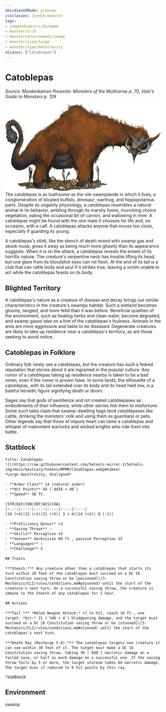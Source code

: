 ```yaml
---
obsidianUIMode: preview
cssclasses: json5e-monster
tags:
- compendium/src/5e/mpmm
- monster/cr/5
- monster/environment/swamp
- monster/size/large
- monster/type/monstrosity
aliases: ["Catoblepas"]
---
```

# Catoblepas
*Source: Mordenkainen Presents: Monsters of the Multiverse p. 70, Volo's Guide to Monsters p. 129*  

![](https://raw.githubusercontent.com/5etools-mirror-2/5etools-img/main/bestiary/MPMM/Catoblepas.webp#right)  
The catoblepas is as loathsome as the vile swamplands in which it lives, a conglomeration of bloated buffalo, dinosaur, warthog, and hippopotamus parts. Despite its ungainly physiology, a catoblepas resembles a natural animal in its behavior, ambling through its marshy home, munching choice vegetation, eating the occasional bit of carrion, and wallowing in mire. A catoblepas might be found with the one mate it chooses for life and, on occasion, with a calf. A catoblepas attacks anyone that moves too close, especially if guarding its young.

A catoblepas's stink, like the stench of death mixed with swamp gas and skunk musk, gives it away as being much more ghastly than its appearance suggests. When it is on the attack, a catoblepas reveals the extent of its horrific nature. The creature's serpentine neck has trouble lifting its head, but one glare from its bloodshot eyes can rot flesh. At the end of its tail is a club that can rattle body and soul if it strikes true, leaving a victim unable to act while the catoblepas feasts on its body.

## Blighted Territory

A catoblepas's nature as a creature of disease and decay brings out similar characteristics in the creature's swampy habitat. Such a wetland becomes gloomy, tangled, and more fetid than it was before. Beneficial qualities of the environment, such as healing herbs and clean water, become degraded, and swamp gases take on a hint of the catoblepas's foulness. Animals in the area are more aggressive and liable to be diseased. Degenerate creatures are likely to take up residence near a catoblepas's territory, as are those seeking to avoid notice.

## Catoblepas in Folklore

Ordinary folk rarely see a catoblepas, but the creature has such a feared reputation that stories about it are ingrained in the popular culture. Any rumor of a catoblepas taking up residence nearby is taken to be a bad omen, even if the rumor is proven false. In some lands, the silhouette of a catoblepas, with its tail extended over its body and its head held low, is a baleful heraldic figure signifying death or doom.

Sages say that gods of pestilence and rot created catoblepases as embodiments of their influence, while other stories link them to misfortune. Some such tales claim that swamp-dwelling hags tend catoblepases like cattle, drinking the monsters' milk and using them as guardians or pets. Other legends say that those of impure heart can tame a catoblepas and whisper of malevolent warlocks and wicked knights who ride them into battle.


## Statblock

```ad-statblock
title: Catoblepas
![](https://raw.githubusercontent.com/5etools-mirror-2/5etools-img/main/bestiary/tokens/MPMM/Catoblepas.webp#token)
*Large monstrosity, Unaligned*

- **Armor Class** 14 (natural armor)
- **Hit Points** 84 (`8d10 + 40`) 
- **Speed** 30 ft.

|STR|DEX|CON|INT|WIS|CHA|
|:---:|:---:|:---:|:---:|:---:|:---:|
|19 (+4)|12 (+1)|21 (+5)| 3 (-4)|14 (+2)| 8 (-1)|

- **Proficiency Bonus** +3
- **Saving Throws** ⏤
- **Skills** Perception +5
- **Senses** darkvision 60 ft., passive Perception 15
- **Languages** —
- **Challenge** 5

## Traits

***Stench.*** Any creature other than a catoblepas that starts its turn within 10 feet of the catoblepas must succeed on a DC 16 Constitution saving throw or be [poisoned](/3-Mechanics/CLI/rules/conditions.md#poisoned) until the start of the creature's next turn. On a successful saving throw, the creature is immune to the Stench of any catoblepas for 1 hour.

## Actions

***Tail.*** *Melee Weapon Attack:* +7 to hit, reach 10 ft., one target. *Hit:* 21 (`5d6 + 4`) bludgeoning damage, and the target must succeed on a DC 16 Constitution saving throw or be [stunned](/3-Mechanics/CLI/rules/conditions.md#stunned) until the start of the catoblepas's next turn.

***Death Ray (Recharge 5-6).*** The catoblepas targets one creature it can see within 30 feet of it. The target must make a DC 16 Constitution saving throw, taking 36 (`8d8`) necrotic damage on a failed save, or half as much damage on a successful one. If the saving throw fails by 5 or more, the target instead takes 64 necrotic damage. The target dies if reduced to 0 hit points by this ray.
```
^statblock

## Environment

swamp
